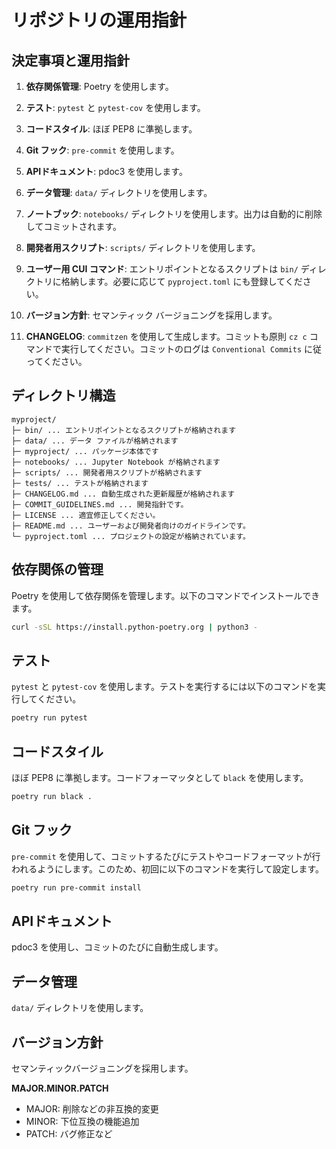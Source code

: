 # リポジトリの運用指針

## 決定事項と運用指針

1. **依存関係管理**: Poetry を使用します。

2. **テスト**: `pytest` と `pytest-cov` を使用します。

3. **コードスタイル**: ほぼ PEP8 に準拠します。

4. **Git フック**: `pre-commit` を使用します。

5. **APIドキュメント**: pdoc3 を使用します。

6. **データ管理**: `data/` ディレクトリを使用します。

7. **ノートブック**: `notebooks/` ディレクトリを使用します。出力は自動的に削除してコミットされます。

8. **開発者用スクリプト**: `scripts/` ディレクトリを使用します。

9. **ユーザー用 CUI コマンド**: エントリポイントとなるスクリプトは `bin/` ディレクトリに格納します。必要に応じて `pyproject.toml` にも登録してください。

10. **バージョン方針**: セマンティック バージョニングを採用します。

11. **CHANGELOG**: `commitzen` を使用して生成します。コミットも原則 `cz c` コマンドで実行してください。コミットのログは `Conventional Commits` に従ってください。

## ディレクトリ構造

```
myproject/
├─ bin/ ... エントリポイントとなるスクリプトが格納されます
├─ data/ ... データ ファイルが格納されます
├─ myproject/ ... パッケージ本体です
├─ notebooks/ ... Jupyter Notebook が格納されます
├─ scripts/ ... 開発者用スクリプトが格納されます
├─ tests/ ... テストが格納されます
├─ CHANGELOG.md ... 自動生成された更新履歴が格納されます
├─ COMMIT_GUIDELINES.md ... 開発指針です。
├─ LICENSE ... 適宜修正してください。
├─ README.md ... ユーザーおよび開発者向けのガイドラインです。
└─ pyproject.toml ... プロジェクトの設定が格納されています。
```

## 依存関係の管理

Poetry を使用して依存関係を管理します。以下のコマンドでインストールできます。

```bash
curl -sSL https://install.python-poetry.org | python3 -
```

## テスト

`pytest` と `pytest-cov` を使用します。テストを実行するには以下のコマンドを実行してください。

```bash
poetry run pytest
```

## コードスタイル

ほぼ PEP8 に準拠します。コードフォーマッタとして `black` を使用します。

```bash
poetry run black .
```

## Git フック

`pre-commit` を使用して、コミットするたびにテストやコードフォーマットが行われるようにします。このため、初回に以下のコマンドを実行して設定します。

```bash
poetry run pre-commit install
```

## APIドキュメント

pdoc3 を使用し、コミットのたびに自動生成します。

## データ管理

`data/` ディレクトリを使用します。

## バージョン方針

セマンティックバージョニングを採用します。

**MAJOR.MINOR.PATCH**

- MAJOR: 削除などの非互換的変更
- MINOR: 下位互換の機能追加
- PATCH: バグ修正など
